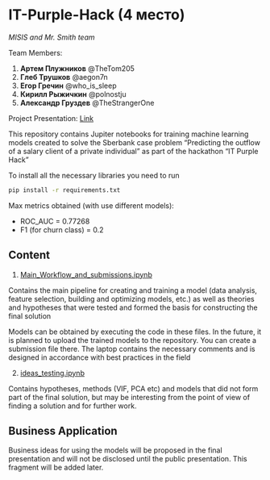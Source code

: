 # IT-Purple-Hack (4 место)

*MISIS and Mr. Smith team*

Team Members:
1) **Артем Плужников** @TheTom205
2) **Глеб Трушков** @aegon7n
3) **Егор Гречин** @who_is_sleep
4) **Кирилл Рыжичкин** @polnostju
5) **Александр Груздев** @TheStrangerOne

Project Presentation: [Link](https://drive.google.com/file/d/1ucRX8dw9aV_eVGB8hxRUbAOmlbirIGks/view?usp=sharing)


This repository contains Jupiter notebooks for training machine learning models created to solve the Sberbank case problem “Predicting the outflow of a salary client of a private individual” as part of the hackathon “IT Purple Hack”

To install all the necessary libraries you need to run

```sh
pip install -r requirements.txt
```

Max metrics obtained (with use different models):
* ROC_AUC = 0.77268
* F1 (for churn class) = 0.2

## Content

1) [Main_Workflow_and_submissions.ipynb](https://github.com/gruzdev-as/IT-Purple-Hack/blob/main/Main_Workflow_and_submissions.ipynb)

Contains the main pipeline for creating and training a model (data analysis, feature selection, building and optimizing models, etc.) as well as theories and hypotheses that were tested and formed the basis for constructing the final solution

Models can be obtained by executing the code in these files. In the future, it is planned to upload the trained models to the repository. You can create a submission file there. The laptop contains the necessary comments and is designed in accordance with best practices in the field

2) [ideas_testing.ipynb](https://github.com/gruzdev-as/IT-Purple-Hack/blob/main/ideas_testing.ipynb)

Contains hypotheses, methods (VIF, PCA etc) and models that did not form part of the final solution, but may be interesting from the point of view of finding a solution and for further work.

## Business Application 

Business ideas for using the models will be proposed in the final presentation and will not be disclosed until the public presentation. This fragment will be added later.


